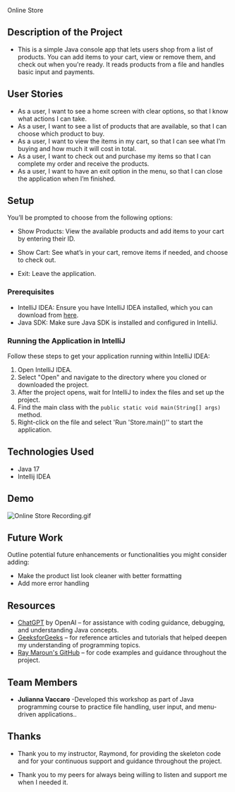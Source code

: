 Online Store
## Description of the Project

- This is a simple Java console app that lets users shop from a list of products. You can add items to your cart, view or remove them, and check out when you're ready. It reads products from a file and handles basic input and payments.

## User Stories
- As a user, I want to see a home screen with clear options, so that I know what actions I can take.
- As a user, I want to see a list of products that are available, so that I can choose which product to buy.
- As a user, I want to view the items in my cart, so that I can see what I’m buying and how much it will cost in total.
- As a user, I want to check out and purchase my items so that I can complete my order and receive the products.
- As a user, I want to have an exit option in the menu, so that I can close the application when I’m finished.
## Setup

You’ll be prompted to choose from the following options:

- Show Products: View the available products and add items to your cart by entering their ID.

- Show Cart: See what’s in your cart, remove items if needed, and choose to check out.

- Exit: Leave the application.


### Prerequisites

- IntelliJ IDEA: Ensure you have IntelliJ IDEA installed, which you can download from [here](https://www.jetbrains.com/idea/download/).
- Java SDK: Make sure Java SDK is installed and configured in IntelliJ.

### Running the Application in IntelliJ

Follow these steps to get your application running within IntelliJ IDEA:

1. Open IntelliJ IDEA.
2. Select "Open" and navigate to the directory where you cloned or downloaded the project.
3. After the project opens, wait for IntelliJ to index the files and set up the project.
4. Find the main class with the `public static void main(String[] args)` method.
5. Right-click on the file and select 'Run 'Store.main()'' to start the application.

## Technologies Used

- Java 17
- Intellij IDEA

## Demo

![Online Store Recording.gif](Gif%20Demo/Online%20Store%20Recording.gif)



## Future Work

Outline potential future enhancements or functionalities you might consider adding:

- Make the product list look cleaner with better formatting
- Add more error handling
## Resources
- [ChatGPT](https://openai.com/chatgpt) by OpenAI – for assistance with coding guidance, debugging, and understanding Java concepts.
- [GeeksforGeeks](https://www.geeksforgeeks.org/) – for reference articles and tutorials that helped deepen my understanding of programming topics.
- [Ray Maroun's GitHub](https://github.com/RayMaroun) – for code examples and guidance throughout the project.

## Team Members

- **Julianna Vaccaro** -Developed this workshop as part of Java programming course to practice file handling, user input, and menu-driven applications..

## Thanks
- Thank you to my instructor, Raymond, for providing the skeleton code and for your continuous support and guidance throughout the project.

- Thank you to my peers for always being willing to listen and support me when I needed it.
 